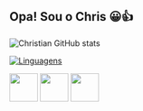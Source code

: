 ## Opa! Sou o Chris 😀👍


![Christian GitHub stats](https://github-readme-stats.vercel.app/api?username=xhriszx7&show_icons=true&theme=midnight-purple)

[![Linguagens](https://github-readme-stats.vercel.app/api/top-langs/?username=xhriszx7&layout=compact&theme=midnight-purple)](https://github.com/Xhriszx7)

<img height="50vh"
src="https://cdn.jsdelivr.net/gh/devicons/devicon/icons/html5/html5-original.svg" />
<img height="50vh"
src="https://cdn.jsdelivr.net/gh/devicons/devicon/icons/css3/css3-original.svg" />
<img height="50vh"
src="https://cdn.jsdelivr.net/gh/devicons/devicon/icons/python/python-original.svg" />
